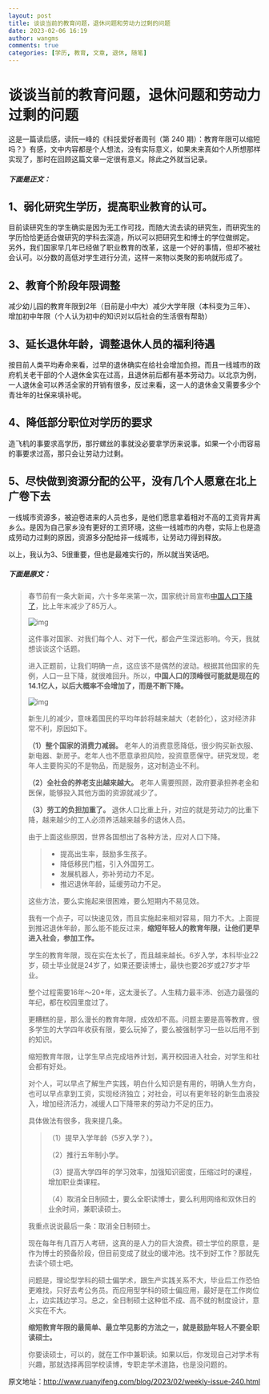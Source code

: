 ```yaml
---
layout: post
title: 谈谈当前的教育问题，退休问题和劳动力过剩的问题
date: 2023-02-06 16:19
author: wangms
comments: true
categories: [学历, 教育, 文章, 退休, 随笔]
---
```

<h1>谈谈当前的教育问题，退休问题和劳动力过剩的问题</h1>
<p>这是一篇读后感，读阮一峰的《科技爱好者周刊（第 240 期）：教育年限可以缩短吗？》有感，文中内容都是个人想法，没有实际意义，如果未来真如个人所想那样实现了，那时在回顾这篇文章一定很有意义。除此之外就当记录。</p>
<h5>下面是正文：</h5>
<h2>1、弱化研究生学历，提高职业教育的认可。</h2>
<p>目前读研究生的学生确实是因为无工作可找，而随大流去读的研究生，而研究生的学历恰恰更适合做研究的学科去深造，所以可以把研究生和博士的学位做绑定。
另外，我们国家早几年已经做了职业教育的改革，这是一个好的事情，但却不被社会认可。以分数的高低对学生进行分流，这样一来物以类聚的影响就形成了。</p>
<h2>2、教育个阶段年限调整</h2>
<p>减少幼儿园的教育年限到2年（目前是小中大）减少大学年限（本科变为三年）、增加初中年限（个人认为初中的知识对以后社会的生活很有帮助）</p>
<h2>3、延长退休年龄，调整退休人员的福利待遇</h2>
<p>按目前人类平均寿命来看，过早的退休确实在给社会增加负担。而且一线城市的政府机关老干部的个人退休金实在过高，且退休前后都有基本劳动力。以北京为例，一人退休金可以养活全家的开销有很多，反过来看，这一人的退休金又需要多少个青壮年的社保来填补呢。</p>
<h2>4、降低部分职位对学历的要求</h2>
<p>造飞机的事要求高学历，那拧螺丝的事就没必要拿学历来说事。如果一个小而容易的事要求过高，那只会让劳动力过剩。</p>
<h2>5、尽快做到资源分配的公平，没有几个人愿意在北上广卷下去</h2>
<p>一线城市资源多，被迫卷进来的人员也多，是他们愿意拿着相对不高的工资背井离乡么。是因为自己家乡没有更好的工资环境，这些一线城市的内卷，实际上也是造成劳动力过剩的原因，资源多分配给非一线城市，让劳动力得到释放。</p>
<p>以上，我认为3、5很重要，但也是最难实行的，所以就当笑话吧。</p>
<h5>下面是原文：</h5>
<blockquote>
<p>春节前有一条大新闻，六十多年来第一次，国家统计局宣布<a href="https://finance.sina.com.cn/tech/roll/2023-01-17/doc-imyanfvs5748585.shtml">中国人口下降了</a>，比上年末减少了85万人。</p>
<p><img src="https://cdn.beekka.com/blogimg/asset/202301/bg2023012113.webp" alt="img" /></p>
<p>这件事对国家、对我们每个人、对下一代，都会产生深远影响。今天，我就想谈谈这个话题。</p>
<p>进入正题前，让我们明确一点，这应该不是偶然的波动。根据其他国家的先例，人口一旦下降，就很难回升。所以，<strong>中国人口的顶峰很可能就是现在的14.1亿人，以后大概率不会增加了，而是不断下降。</strong></p>
<p><img src="https://cdn.beekka.com/blogimg/asset/202301/bg2023013002.webp" alt="img" /></p>
<p>新生儿的减少，意味着国民的平均年龄将越来越大（老龄化），这对经济非常不利，原因如下。</p>
<p><strong>（1）整个国家的消费力减弱。</strong> 老年人的消费意愿降低，很少购买新衣服、新电器、新房子。老年人也不愿意承担风险，投资意愿保守。研究发现，老年人主要购买的不是物品，而是服务，这对制造业不利。</p>
<p><strong>（2）全社会的养老支出越来越大。</strong> 老年人需要照顾，政府要承担养老金和医保，能够投入其他方面的资源就减少了。</p>
<p><strong>（3）劳工的负担加重了。</strong> 退休人口比重上升，对应的就是劳动力的比重下降，越来越少的工人必须养活越来越多的退休人员。</p>
<p>由于上面这些原因，世界各国想出了各种方法，应对人口下降。</p>
<blockquote>
<ul>
<li>提高出生率，鼓励多生孩子。</li>
<li>降低移民门槛，引入外国劳工。</li>
<li>发展机器人，弥补劳动力不足。</li>
<li>推迟退休年龄，延缓劳动力不足。</li>
</ul>
</blockquote>
<p>这些方法，要么实施起来很困难，要么短期内不易见效。</p>
<p>我有一个点子，可以快速见效，而且实施起来相对容易，阻力不大。上面提到推迟退休年龄，那么能不能反过来，<strong>缩短年轻人的教育年限，让他们更早进入社会，参加工作。</strong></p>
<p>学生的教育年限，现在实在太长了，而且越来越长。6岁入学，本科毕业22岁，硕士毕业就是24岁了，如果还要读博士，最快也要26岁或27岁才毕业。</p>
<p>整个过程需要16年～20+年，这太漫长了。人生精力最丰沛、创造力最强的年纪，都在校园里度过了。</p>
<p>更糟糕的是，那么漫长的教育年限，成效却不高。问题主要是高等教育，很多学生的大学四年收获有限，要么玩掉了，要么被强制学习一些以后用不到的知识。</p>
<p>缩短教育年限，让学生早点完成培养计划，离开校园进入社会，对学生和社会都有好处。</p>
<p>对个人，可以早点了解生产实践，明白什么知识是有用的，明确人生方向，也可以早点拿到工资，实现经济独立；对社会，可以有更年轻的新生血液投入，增加经济活力，减缓人口下降带来的劳动力不足的压力。</p>
<p>具体做法有很多，我来提几条。</p>
<blockquote>
<p>（1）提早入学年龄（5岁入学？）。</p>
<p>（2）推行五年制小学。</p>
<p>（3）提高大学四年的学习效率，加强知识密度，压缩过时的课程，增加职业类课程。</p>
<p>（4）取消全日制硕士，要么全职读博士，要么利用网络和双休日的业余时间，兼职读硕士。</p>
</blockquote>
<p>我重点说说最后一条：取消全日制硕士。</p>
<p>现在每年有几百万人考研，这真的是人力的巨大浪费。硕士学位的原意，是作为博士的预备阶段，但目前变成了就业的缓冲池。找不到好工作？那就先去读个硕士吧。</p>
<p>问题是，理论型学科的硕士偏学术，跟生产实践关系不大，毕业后工作恐怕更难找，只好去考公务员。而应用型学科的硕士偏应用，最好是在工作岗位上，边实践边学习。总之，全日制硕士这种低不成、高不就的制度设计，意义实在不大。</p>
<p><strong>缩短教育年限的最简单、最立竿见影的方法之一，就是鼓励年轻人不要全职读硕士。</strong></p>
<p>你要读硕士，可以的，就在工作中兼职读。如果以后，你发现自己对学术有兴趣，那就选择再回学校读博，专职走学术道路，也是没问题的。</p>
</blockquote>
<p>原文地址：<a href="http://www.ruanyifeng.com/blog/2023/02/weekly-issue-240.html">http://www.ruanyifeng.com/blog/2023/02/weekly-issue-240.html</a></p>
